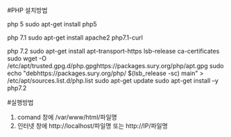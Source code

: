 #PHP 설치방법

php 5
sudo apt-get install php5

php 7.1
sudo apt-get install apache2 php7.1-curl	

php 7.2
sudo apt-get install apt-transport-https lsb-release ca-certificates
sudo wget -O /etc/apt/trusted.gpg.d/php.gpghttps://packages.sury.org/php/apt.gpg
sudo echo "debhttps://packages.sury.org/php/ $(lsb_release -sc) main" > /etc/apt/sources.list.d/php.list
sudo apt-get update
sudo apt-get install –y php7.2

#실행방법 

1) comand 창에 /var/www/html/파일명
2) 인터넷 창에 http://localhost/파일명 또는 http://IP/파일명
